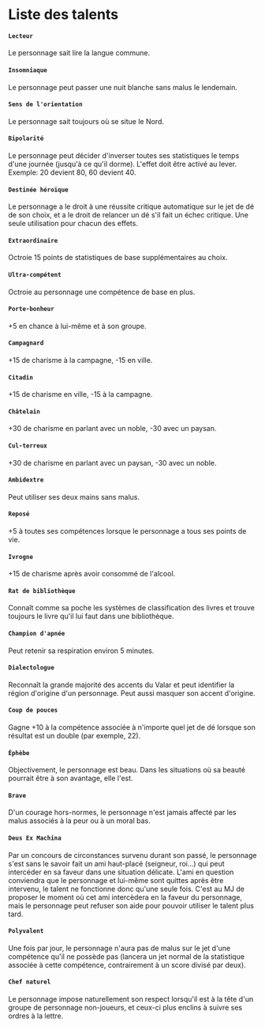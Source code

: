 # Liste des talents

#### `Lecteur`

Le personnage sait lire la langue commune.

#### `Insomniaque`

Le personnage peut passer une nuit blanche sans malus le lendemain.

#### `Sens de l'orientation`

Le personnage sait toujours où se situe le Nord.

#### `Bipolarité`

Le personnage peut décider d'inverser toutes ses statistiques le temps d'une journée (jusqu'à ce qu'il dorme). L'effet doit être activé au lever. Exemple: 20 devient 80, 60 devient 40.

#### `Destinée héroïque`

Le personnage a le droit à une réussite critique automatique sur le jet de dé de son choix, et a le droit de relancer un dé s'il fait un échec critique. Une seule utilisation pour chacun des effets.

#### `Extraordinaire`

Octroie 15 points de statistiques de base supplémentaires au choix.

#### `Ultra-compétent`

Octroie au personnage une compétence de base en plus.

#### `Porte-bonheur`

+5 en chance à lui-même et à son groupe.

#### `Campagnard`

+15 de charisme à la campagne, -15 en ville.

#### `Citadin`

+15 de charisme en ville, -15 à la campagne.

#### `Châtelain`

+30 de charisme en parlant avec un noble, -30 avec un paysan.

#### `Cul-terreux`

+30 de charisme en parlant avec un paysan, -30 avec un noble.

#### `Ambidextre`

Peut utiliser ses deux mains sans malus.

#### `Reposé`

+5 à toutes ses compétences lorsque le personnage a tous ses points de vie.

#### `Ivrogne`

+15 de charisme après avoir consommé de l'alcool.

#### `Rat de bibliothèque`

Connaît comme sa poche les systèmes de classification des livres et trouve toujours le livre qu'il lui faut dans une bibliothèque.

#### `Champion d'apnée`

Peut retenir sa respiration environ 5 minutes.

#### `Dialectologue`

Reconnaît la grande majorité des accents du Valar et peut identifier la région d'origine d'un personnage. Peut aussi masquer son accent d'origine.

#### `Coup de pouces`

Gagne +10 à la compétence associée à n'importe quel jet de dé lorsque son résultat est un double (par exemple, 22).

#### `Éphèbe`

Objectivement, le personnage est beau. Dans les situations où sa beauté pourrait être à son avantage, elle l'est.

#### `Brave`

D'un courage hors-normes, le personnage n'est jamais affecté par les malus associés à la peur ou à un moral bas.

#### `Deus Ex Machina`

Par un concours de circonstances survenu durant son passé, le personnage s'est sans le savoir fait un ami haut-placé (seigneur, roi...) qui peut intercéder en sa faveur dans une situation délicate. L'ami en question conviendra que le personnage et lui-même sont quittes après être intervenu, le talent ne fonctionne donc qu'une seule fois. C'est au MJ de proposer le moment où cet ami intercèdera en la faveur du personnage, mais le personnage peut refuser son aide pour pouvoir utiliser le talent plus tard.

#### `Polyvalent`

Une fois par jour, le personnage n'aura pas de malus sur le jet d'une compétence qu'il ne possède pas (lancera un jet normal de la statistique associée à cette compétence, contrairement à un score divisé par deux).

#### `Chef naturel`

Le personnage impose naturellement son respect lorsqu'il est à la tête d'un groupe de personnage non-joueurs, et ceux-ci plus enclins à suivre ses ordres à la lettre.



